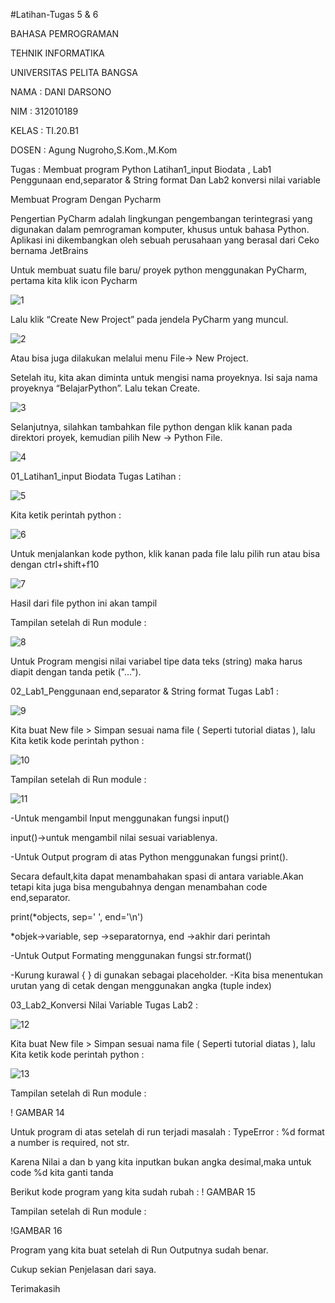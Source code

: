 #Latihan-Tugas 5 & 6

BAHASA PEMROGRAMAN

TEHNIK INFORMATIKA

UNIVERSITAS PELITA BANGSA

NAMA : DANI DARSONO

NIM : 312010189

KELAS : TI.20.B1

DOSEN : Agung Nugroho,S.Kom.,M.Kom

Tugas : Membuat program Python Latihan1_input Biodata , Lab1 Penggunaan end,separator & String format Dan Lab2 konversi nilai variable

Membuat Program Dengan Pycharm

Pengertian PyCharm adalah lingkungan pengembangan terintegrasi yang digunakan dalam pemrograman komputer, khusus untuk bahasa Python. Aplikasi ini dikembangkan oleh sebuah perusahaan yang berasal dari Ceko bernama JetBrains

Untuk membuat suatu file baru/ proyek python menggunakan PyCharm, pertama kita klik icon Pycharm

![1](https://user-images.githubusercontent.com/73014427/98116305-af702c00-1eda-11eb-97d6-09c93a3351f2.png)


Lalu klik “Create New Project” pada jendela PyCharm yang muncul.

![2](https://user-images.githubusercontent.com/73014427/98116491-ee05e680-1eda-11eb-8f2a-23731cf9faff.png)

Atau bisa juga dilakukan melalui menu File-> New Project.

Setelah itu, kita akan diminta untuk mengisi nama proyeknya. Isi saja nama proyeknya “BelajarPython”. Lalu tekan Create.

![3](https://user-images.githubusercontent.com/73014427/98116504-f3633100-1eda-11eb-95dc-20665648b437.png)

Selanjutnya, silahkan tambahkan file python dengan klik kanan pada direktori proyek, kemudian pilih New -> Python File.

![4](https://user-images.githubusercontent.com/73014427/98116516-f78f4e80-1eda-11eb-848c-0a2fc8fb6b11.png)


01_Latihan1_input Biodata
Tugas Latihan :

![5](https://user-images.githubusercontent.com/73014427/98116532-fbbb6c00-1eda-11eb-83cc-44fdfc6a87fa.png)


Kita ketik perintah python :

![6](https://user-images.githubusercontent.com/73014427/98117131-daa74b00-1edb-11eb-81aa-db6d8416520f.png)


Untuk menjalankan kode python, klik kanan pada file lalu pilih run atau bisa dengan ctrl+shift+f10

![7](https://user-images.githubusercontent.com/73014427/98117327-26f28b00-1edc-11eb-9ce6-c041811a3443.png)

Hasil dari file python ini akan tampil

Tampilan setelah di Run module :

![8](https://user-images.githubusercontent.com/73014427/98117428-51dcdf00-1edc-11eb-87e4-b2793ea1af4c.png)

Untuk Program mengisi nilai variabel tipe data teks (string) maka harus diapit dengan tanda petik ("...").



02_Lab1_Penggunaan end,separator & String format
Tugas Lab1 :

![9](https://user-images.githubusercontent.com/73014427/98117530-7e90f680-1edc-11eb-964e-80274ee52646.png)

Kita buat New file > Simpan sesuai nama file ( Seperti tutorial diatas ), lalu Kita ketik kode perintah python :

![10](https://user-images.githubusercontent.com/73014427/98117893-f101d680-1edc-11eb-8b36-393e0bf1111a.png)


Tampilan setelah di Run module :

![11](https://user-images.githubusercontent.com/73014427/98118029-24446580-1edd-11eb-9631-0fe9647c1b87.png)


-Untuk mengambil Input menggunakan fungsi input()

input()->untuk mengambil nilai sesuai variablenya.

-Untuk Output program di atas Python menggunakan fungsi print().

Secara default,kita dapat menambahakan spasi di antara variable.Akan tetapi kita juga bisa mengubahnya dengan menambahan code end,separator.

print(*objects, sep=' ', end='\n')

*objek->variable, sep ->separatornya, end ->akhir dari perintah

-Untuk Output Formating menggunakan fungsi str.format()

-Kurung kurawal { } di gunakan sebagai placeholder. -Kita bisa menentukan urutan yang di cetak dengan menggunakan angka (tuple index)

03_Lab2_Konversi Nilai Variable
Tugas Lab2 :

![12](https://user-images.githubusercontent.com/73014427/98118132-53f36d80-1edd-11eb-9433-fce8054de71c.png)

Kita buat New file > Simpan sesuai nama file ( Seperti tutorial diatas ), lalu Kita ketik kode perintah python :

![13](https://user-images.githubusercontent.com/73014427/98118251-8ac98380-1edd-11eb-8cf6-5326b352749d.png)

Tampilan setelah di Run module :

! GAMBAR 14

Untuk program di atas setelah di run terjadi masalah : TypeError : %d format a number is required, not str.

Karena Nilai a dan b yang kita inputkan bukan angka desimal,maka untuk code %d kita ganti tanda


Berikut kode program yang kita sudah rubah :
! GAMBAR 15

Tampilan setelah di Run module :

!GAMBAR 16

Program yang kita buat setelah di Run Outputnya sudah benar.

Cukup sekian Penjelasan dari saya.

Terimakasih


